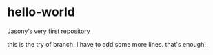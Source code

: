 # hello-world
Jasony‘s very first repository

this is the try of branch.
I have to add some more lines.
that's enough!
